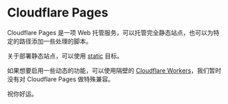 # Cloudflare Pages

Cloudflare Pages 是一项 Web 托管服务，可以托管完全静态站点，也可以为特定的路径添加一些处理的脚本。

关于部署静态站点，可以使用 [static](/target/static) 目标。

如果想要启用一些动态的功能，可以使用隔壁的 [Cloudflare Workers](/target/cloudflare-workers)，我们暂时没有对 Cloudflare Pages 做特殊兼容。

祝你好运。
